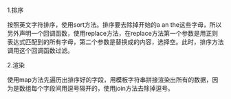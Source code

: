 1.排序

  按照英文字符排序，使用sort方法。排序要去除掉开始的a an the这些字母，所以另外声明一个回调函数，使用replace方法，在replace方法第一个参数是用正则表达式匹配到的所有字母，第二个参数是替换成的内容，选择空。此时，排序方法调用这个回调函数过滤。

2.渲染

  使用map方法先遍历出排序好的字段，用模板字符串拼接渲染出所有的数据，因为是数组每个字段间用逗号隔开的，使用join方法去除掉逗号。